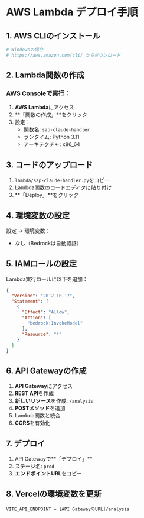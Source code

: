 # AWS Lambda デプロイ手順

## 1. AWS CLIのインストール
```bash
# Windowsの場合
# https://aws.amazon.com/cli/ からダウンロード
```

## 2. Lambda関数の作成

### AWS Consoleで実行：

1. **AWS Lambda**にアクセス
2. **「関数の作成」**をクリック
3. 設定：
   - 関数名: `sap-claude-handler`
   - ランタイム: Python 3.11
   - アーキテクチャ: x86_64

## 3. コードのアップロード

1. `lambda/sap-claude-handler.py`をコピー
2. Lambda関数のコードエディタに貼り付け
3. **「Deploy」**をクリック

## 4. 環境変数の設定

設定 → 環境変数：
- なし（Bedrockは自動認証）

## 5. IAMロールの設定

Lambda実行ロールに以下を追加：
```json
{
  "Version": "2012-10-17",
  "Statement": [
    {
      "Effect": "Allow",
      "Action": [
        "bedrock:InvokeModel"
      ],
      "Resource": "*"
    }
  ]
}
```

## 6. API Gatewayの作成

1. **API Gateway**にアクセス
2. **REST API**を作成
3. **新しいリソース**を作成: `/analysis`
4. **POSTメソッド**を追加
5. Lambda関数と統合
6. **CORS**を有効化

## 7. デプロイ

1. API Gatewayで**「デプロイ」**
2. ステージ名: `prod`
3. **エンドポイントURL**をコピー

## 8. Vercelの環境変数を更新

```
VITE_API_ENDPOINT = [API GatewayのURL]/analysis
```